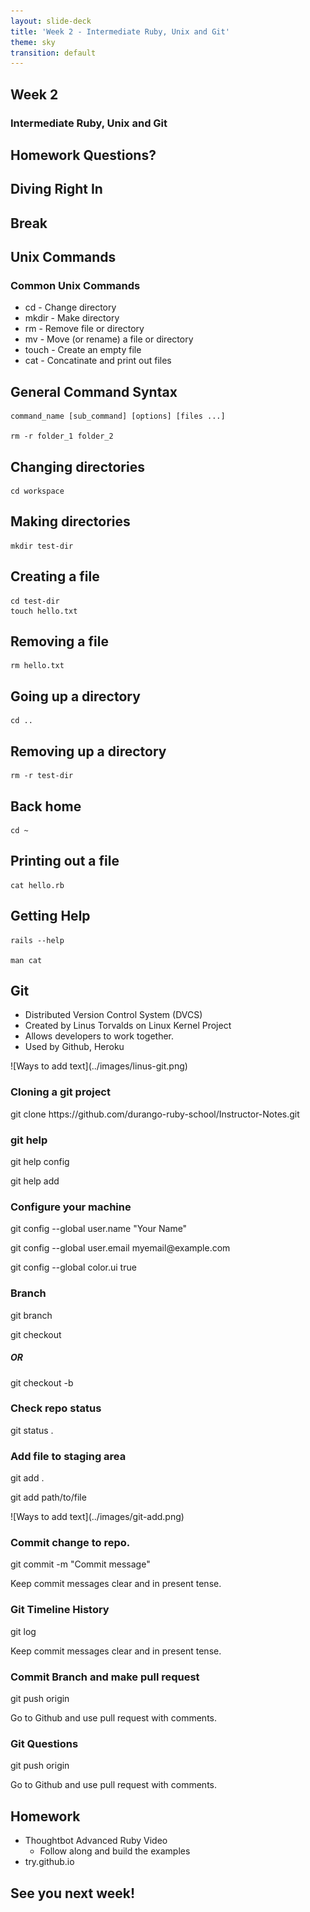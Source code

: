 ```yaml
---
layout: slide-deck
title: 'Week 2 - Intermediate Ruby, Unix and Git'
theme: sky
transition: default
---
```


<section>
  <h1>Week 2</h1>
  <h3>Intermediate Ruby, Unix and Git</h3>
</section>

<section>
  <h2>Homework Questions?</h2>
</section>

<section>
  <h2>Diving Right In</h2>
</section>

<section>
  <h1>Break</h1>
</section>

<section>
  <section>
    <h2>Unix Commands</h2>
  </section>

  <section>
    <h3>Common Unix Commands</h3>
    <ul>
      <li>cd - Change directory</li>
      <li>mkdir - Make directory</li>
      <li>rm - Remove file or directory</li>
      <li>mv - Move (or rename) a file or directory</li>
      <li>touch - Create an empty file</li>
      <li>cat - Concatinate and print out files</li>
    </ul>
  </section>

  <section>
    <h2>General Command Syntax</h2>

```
command_name [sub_command] [options] [files ...]

rm -r folder_1 folder_2
```
  </section>

  <section>
    <h2>Changing directories</h2>

```
cd workspace
```
  </section>

  <section>
    <h2>Making directories</h2>

```
mkdir test-dir
```
  </section>

  <section>
    <h2>Creating a file</h2>

```
cd test-dir
touch hello.txt
```
  </section>

  <section>
    <h2>Removing a file</h2>

```
rm hello.txt
```
  </section>

  <section>
    <h2>Going up a directory</h2>

```
cd ..
```
  </section>

  <section>
    <h2>Removing up a directory</h2>

```
rm -r test-dir
```
  </section>

  <section>
    <h2>Back home</h2>

```
cd ~
```
  </section>

  <section>
    <h2>Printing out a file</h2>

```
cat hello.rb
```
  </section>

  <section>
    <h2>Getting Help</h2>

```
rails --help

man cat
```
  </section>
</section>

<section>
  <section>
    <h2>Git</h2>
  </section>

  <section>
    <ul>
      <li>Distributed Version Control System (DVCS)</li>
      <li>Created by Linus Torvalds on Linux Kernel Project</li>
      <li>Allows developers to work together.</li>
      <li>Used by Github, Heroku</li>
    </ul>
  </section>

  <section>
  	<p>![Ways to add text](../images/linus-git.png)</p>
  </section>
  
  <section>
    <h3>Cloning a git project</h3>
    <p>git clone https://github.com/durango-ruby-school/Instructor-Notes.git</p>
  </section>
  
  <section> 
  	<h3>git help <command></h3>
  	<p>git help config</p>
  	<p>git help add</p>
  </section>
  
  <section> 
  	<h3>Configure your machine</h3>
  	<p>git config --global user.name "Your Name"</p>
  	<p>git config --global user.email myemail@example.com</p>
  	<p>git config --global color.ui true</p>
  </section>
  
  <section>
  	<h3>Branch</h3>
  	<p>git branch <BRANCH_NAME></p>
  	<p>git checkout <BRANCH_NAME></p>
  	<h5>OR</h5>
  	<p>git checkout -b <BRANCH_NAME></p>  	
  </section>
  
  <section>
  	<h3>Check repo status</h3>
  	<p>git status .</p>  
  </section>

  <section>
  	<h3>Add file to staging area</h3>
  	<p>git add .</p>
  	<p>git add path/to/file</p> 
 </section>
 <section> 	
  	<p>![Ways to add text](../images/git-add.png)</p> 
  </section>  	
  
  <section>
  	<h3>Commit change to repo.</h3>
  	<p>git commit -m "Commit message"</p>
  	<p>Keep commit messages clear and in present tense.</p>  
  </section>  	
  
  <section>
  	<h3>Git Timeline History</h3>
  	<p>git log</p>
  	<p>Keep commit messages clear and in present tense.</p>  
  </section>  	

  <section>
  	<h3>Commit Branch and make pull request</h3>
  	<p>git push origin <BRANCH_NAME></p>
  	<p>Go to Github and use pull request with comments.</p>  
  </section>  
  
  <section>
  	<h3>Git Questions</h3>
  	<p>git push origin <BRANCH_NAME></p>
  	<p>Go to Github and use pull request with comments.</p>  
  </section>  

</section>

<section>
  <h2>Homework</h2>
  <ul>
    <li class="fragment">Thoughtbot Advanced Ruby Video
      <ul>
        <li>Follow along and build the examples</li>
      </ul>
    </li>
    <li class="fragment">try.github.io</li>
  </ul>
</section>

<section>
  <h2>See you next week!</h2>
</section>
